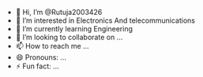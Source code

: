 - 👋 Hi, I’m @Rutuja2003426
- 👀 I’m interested in Electronics And telecommunications
- 🌱 I’m currently learning Engineering
- 💞️ I’m looking to collaborate on ...
- 📫 How to reach me ...
- 😄 Pronouns: ...
- ⚡ Fun fact: ...

<!---
Rutuja2003426/Rutuja2003426 is a ✨ special ✨ repository because its `README.md` (this file) appears on your GitHub profile.
You can click the Preview link to take a look at your changes.
--->
